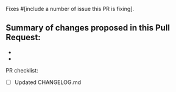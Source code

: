Fixes #[include a number of issue this PR is fixing].

Summary of changes proposed in this Pull Request:
- 
- 
- 

PR checklist:
- [ ] Updated CHANGELOG.md 
